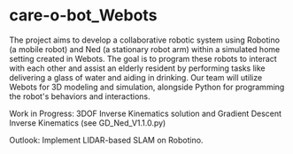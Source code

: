 # care-o-bot_Webots

The project aims to develop a collaborative robotic system using Robotino (a mobile robot) and Ned (a stationary robot arm) within a simulated home setting created in Webots. The goal is to program these robots to interact with each other and assist an elderly resident by performing tasks like delivering a glass of water and aiding in drinking.
Our team will utilize Webots for 3D modeling and simulation, alongside Python for programming the robot's behaviors and interactions.



Work in Progress:  3DOF Inverse Kinematics solution and Gradient Descent Inverse Kinematics (see GD_Ned_V1.1.0.py)

Outlook: Implement LIDAR-based SLAM on Robotino.
